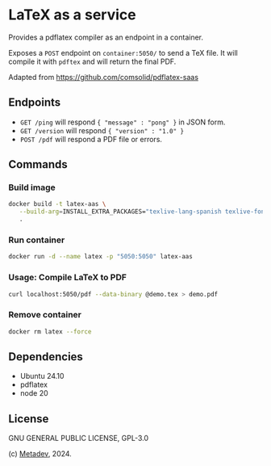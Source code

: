 # LaTeX as a service

Provides a pdflatex compiler as an endpoint in a container.

Exposes a `POST` endpoint on `container:5050/` to send a TeX file.
It will compile it with `pdftex` and will return the final PDF.

Adapted from <https://github.com/comsolid/pdflatex-saas>

## Endpoints

- `GET /ping`  will respond `{ "message" : "pong" }` in JSON form.
- `GET /version`  will respond `{ "version" : "1.0" }`
- `POST /pdf`  will respond a PDF file or errors.

## Commands

### Build image

```bash
docker build -t latex-aas \
   --build-arg=INSTALL_EXTRA_PACKAGES="texlive-lang-spanish texlive-fonts-recommended" \
   .
```

### Run container

```bash
docker run -d --name latex -p "5050:5050" latex-aas
```

### Usage: Compile LaTeX to PDF

```bash
curl localhost:5050/pdf --data-binary @demo.tex > demo.pdf
```

### Remove container

```bash
docker rm latex --force
```

## Dependencies

- Ubuntu 24.10
- pdflatex
- node 20

## License

GNU GENERAL PUBLIC LICENSE, GPL-3.0

(c) [Metadev](https://metadev.pro), 2024.
